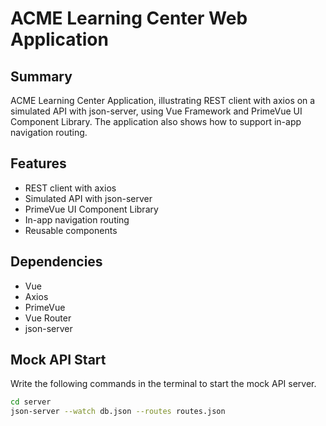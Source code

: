 # ACME Learning Center Web Application

## Summary
ACME Learning Center Application, illustrating REST client with axios on a simulated API with json-server,
using Vue Framework and PrimeVue UI Component Library. The application also shows how to support in-app navigation routing.

## Features
- REST client with axios
- Simulated API with json-server
- PrimeVue UI Component Library
- In-app navigation routing
- Reusable components

## Dependencies
- Vue
- Axios
- PrimeVue
- Vue Router
- json-server

## Mock API Start
Write the following commands in the terminal to start the mock API server.
```bash
cd server
json-server --watch db.json --routes routes.json
```
